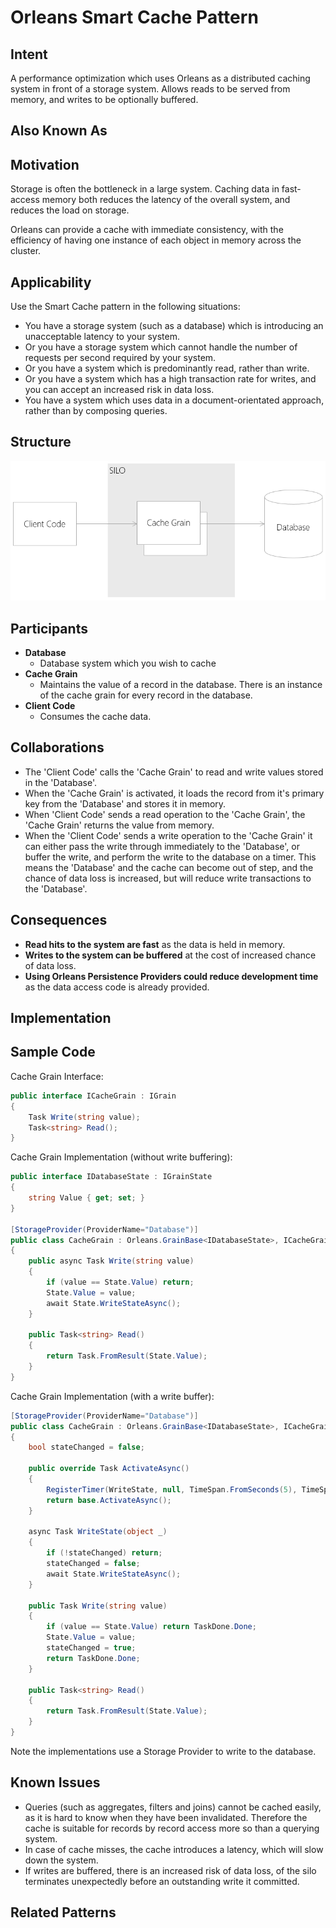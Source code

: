 # Orleans Smart Cache Pattern

## Intent

A performance optimization which uses Orleans as a distributed caching system in front of a storage system. Allows reads to be served from memory, and writes to be optionally buffered.

## Also Known As

## Motivation

Storage is often the bottleneck in a large system. Caching data in fast-access memory both reduces the latency of the overall system, and reduces the load on storage.

Orleans can provide a cache with immediate consistency, with the efficiency of having one instance of each object in memory across the cluster.

## Applicability

Use the Smart Cache pattern in the following situations:

* You have a storage system (such as a database) which is introducing an unacceptable latency to your system.
* Or you have a storage system which cannot handle the number of requests per second required by your system.
* Or you have a system which is predominantly read, rather than write.
* Or you have a system which has a high transaction rate for writes, and you can accept an increased risk in data loss.
* You have a system which uses data in a document-orientated approach, rather than by composing queries.

## Structure

![smart cache structure](images/smart-cache-structure.png)

## Participants

* __Database__
  * Database system which you wish to cache
* __Cache Grain__ 
  * Maintains the value of a record in the database. There is an instance of the cache grain for every record in the database.
* __Client Code__
  * Consumes the cache data.

## Collaborations

* The 'Client Code' calls the 'Cache Grain' to read and write values stored in the 'Database'.
* When the 'Cache Grain' is activated, it loads the record from it's primary key from the 'Database' and stores it in memory.
* When 'Client Code' sends a read operation to the 'Cache Grain', the 'Cache Grain' returns the value from memory.
* When the 'Client Code' sends a write operation to the 'Cache Grain' it can either pass the write through immediately to the 'Database', or buffer the write, and perform the write to the database on a timer. This means the 'Database' and the cache can become out of step, and the chance of data loss is increased, but will reduce write transactions to the 'Database'.

## Consequences

* __Read hits to the system are fast__ as the data is held in memory.
* __Writes to the system can be buffered__ at the cost of increased chance of data loss.
* __Using Orleans Persistence Providers could reduce development time__ as the data access code is already provided.

## Implementation

## Sample Code

Cache Grain Interface:

```cs
public interface ICacheGrain : IGrain
{
    Task Write(string value);
    Task<string> Read();
}
```
Cache Grain Implementation (without write buffering):

```cs
public interface IDatabaseState : IGrainState
{
    string Value { get; set; }
}

[StorageProvider(ProviderName="Database")]
public class CacheGrain : Orleans.GrainBase<IDatabaseState>, ICacheGrain
{
    public async Task Write(string value)
    {
        if (value == State.Value) return;
        State.Value = value;
        await State.WriteStateAsync();
    }

    public Task<string> Read()
    {
        return Task.FromResult(State.Value);
    }
}
```

Cache Grain Implementation (with a write buffer):

```cs
[StorageProvider(ProviderName="Database")]
public class CacheGrain : Orleans.GrainBase<IDatabaseState>, ICacheGrain
{
    bool stateChanged = false;

    public override Task ActivateAsync()
    {
        RegisterTimer(WriteState, null, TimeSpan.FromSeconds(5), TimeSpan.FromSeconds(5));
        return base.ActivateAsync();
    }

    async Task WriteState(object _)
    {
        if (!stateChanged) return;
        stateChanged = false; 
        await State.WriteStateAsync();
    }

    public Task Write(string value)
    {
        if (value == State.Value) return TaskDone.Done;
        State.Value = value;
        stateChanged = true;
        return TaskDone.Done;
    }

    public Task<string> Read()
    {
        return Task.FromResult(State.Value);
    }
}
```

Note the implementations use a Storage Provider to write to the database.


## Known Issues

* Queries (such as aggregates, filters and joins) cannot be cached easily, as it is hard to know when they have been invalidated. Therefore the cache is suitable for records by record access more so than a querying system.
* In case of cache misses, the cache introduces a latency, which will slow down the system.
* If writes are buffered, there is an increased risk of data loss, of the silo terminates unexpectedly before an outstanding write it committed.

## Related Patterns

